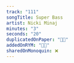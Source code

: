 ```yaml
---
track: "111"
songTitle: Super Bass
artist: Nicki Minaj
minutes: "3"
seconds: "20"
duplicatedOnPaper: "👍🏻"
addedOnRYM: "👍🏻"
sharedOnMonoquin: ❌
---
```

